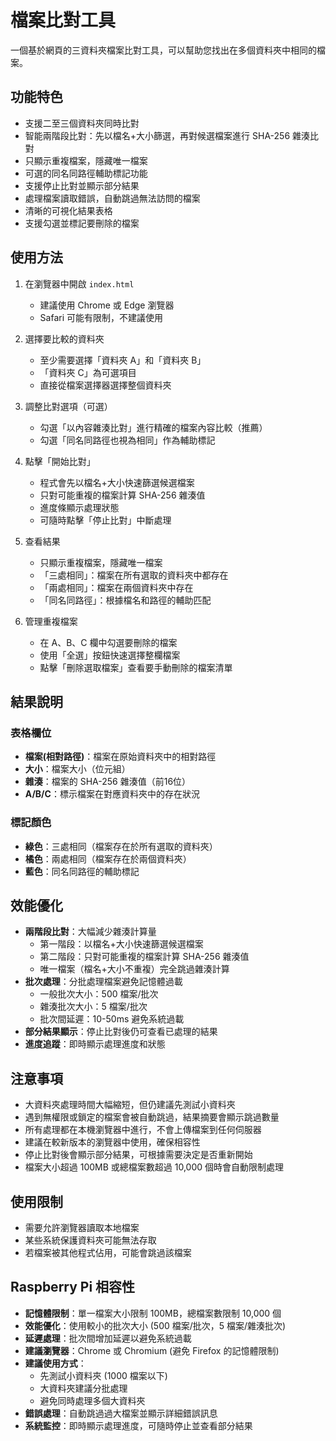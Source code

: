 # 檔案比對工具

一個基於網頁的三資料夾檔案比對工具，可以幫助您找出在多個資料夾中相同的檔案。

## 功能特色

- 支援二至三個資料夾同時比對
- 智能兩階段比對：先以檔名+大小篩選，再對候選檔案進行 SHA-256 雜湊比對
- 只顯示重複檔案，隱藏唯一檔案
- 可選的同名同路徑輔助標記功能
- 支援停止比對並顯示部分結果
- 處理檔案讀取錯誤，自動跳過無法訪問的檔案
- 清晰的可視化結果表格
- 支援勾選並標記要刪除的檔案

## 使用方法

1. 在瀏覽器中開啟 `index.html`
   - 建議使用 Chrome 或 Edge 瀏覽器
   - Safari 可能有限制，不建議使用

2. 選擇要比較的資料夾
   - 至少需要選擇「資料夾 A」和「資料夾 B」
   - 「資料夾 C」為可選項目
   - 直接從檔案選擇器選擇整個資料夾

3. 調整比對選項（可選）
   - 勾選「以內容雜湊比對」進行精確的檔案內容比較（推薦）
   - 勾選「同名同路徑也視為相同」作為輔助標記

4. 點擊「開始比對」
   - 程式會先以檔名+大小快速篩選候選檔案
   - 只對可能重複的檔案計算 SHA-256 雜湊值
   - 進度條顯示處理狀態
   - 可隨時點擊「停止比對」中斷處理

5. 查看結果
   - 只顯示重複檔案，隱藏唯一檔案
   - 「三處相同」：檔案在所有選取的資料夾中都存在
   - 「兩處相同」：檔案在兩個資料夾中存在
   - 「同名同路徑」：根據檔名和路徑的輔助匹配

6. 管理重複檔案
   - 在 A、B、C 欄中勾選要刪除的檔案
   - 使用「全選」按鈕快速選擇整欄檔案
   - 點擊「刪除選取檔案」查看要手動刪除的檔案清單

## 結果說明

### 表格欄位
- **檔案(相對路徑)**：檔案在原始資料夾中的相對路徑
- **大小**：檔案大小（位元組）
- **雜湊**：檔案的 SHA-256 雜湊值（前16位）
- **A/B/C**：標示檔案在對應資料夾中的存在狀況

### 標記顏色
- **綠色**：三處相同（檔案存在於所有選取的資料夾）
- **橘色**：兩處相同（檔案存在於兩個資料夾）
- **藍色**：同名同路徑的輔助標記

## 效能優化

- **兩階段比對**：大幅減少雜湊計算量
  - 第一階段：以檔名+大小快速篩選候選檔案
  - 第二階段：只對可能重複的檔案計算 SHA-256 雜湊值
  - 唯一檔案（檔名+大小不重複）完全跳過雜湊計算
- **批次處理**：分批處理檔案避免記憶體過載
  - 一般批次大小：500 檔案/批次
  - 雜湊批次大小：5 檔案/批次
  - 批次間延遲：10-50ms 避免系統過載
- **部分結果顯示**：停止比對後仍可查看已處理的結果
- **進度追蹤**：即時顯示處理進度和狀態

## 注意事項

- 大資料夾處理時間大幅縮短，但仍建議先測試小資料夾
- 遇到無權限或鎖定的檔案會被自動跳過，結果摘要會顯示跳過數量
- 所有處理都在本機瀏覽器中進行，不會上傳檔案到任何伺服器
- 建議在較新版本的瀏覽器中使用，確保相容性
- 停止比對後會顯示部分結果，可根據需要決定是否重新開始
- 檔案大小超過 100MB 或總檔案數超過 10,000 個時會自動限制處理

## 使用限制

- 需要允許瀏覽器讀取本地檔案
- 某些系統保護資料夾可能無法存取
- 若檔案被其他程式佔用，可能會跳過該檔案

## Raspberry Pi 相容性

- **記憶體限制**：單一檔案大小限制 100MB，總檔案數限制 10,000 個
- **效能優化**：使用較小的批次大小 (500 檔案/批次，5 檔案/雜湊批次)
- **延遲處理**：批次間增加延遲以避免系統過載
- **建議瀏覽器**：Chrome 或 Chromium (避免 Firefox 的記憶體限制)
- **建議使用方式**：
  - 先測試小資料夾 (1000 檔案以下)
  - 大資料夾建議分批處理
  - 避免同時處理多個大資料夾
- **錯誤處理**：自動跳過過大檔案並顯示詳細錯誤訊息
- **系統監控**：即時顯示處理進度，可隨時停止並查看部分結果
